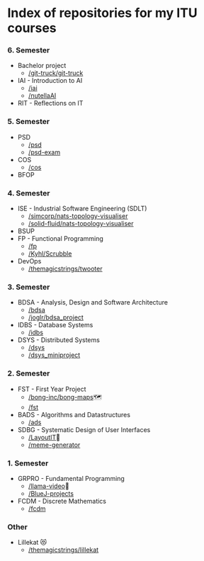 # Index of repositories for my ITU courses

### 6. Semester
- Bachelor project
  - [/git-truck/git-truck](https://github.com/git-truck/git-truck)
- IAI - Introduction to AI
  - [/iai](https://github.com/hojelse/iai/)
  - [/nutellaAI](https://github.com/hojelse/nutellaAI/)
- RIT - Reflections on IT

### 5. Semester
- PSD
  - [/psd](https://github.com/hojelse/psd)
  - [/psd-exam](https://github.com/hojelse/psd-exam)
- COS
  - [/cos](https://github.com/hojelse/cos)
- BFOP

### 4. Semester
- ISE - Industrial Software Engineering (SDLT)
  - [/simcorp/nats-topology-visualiser](https://github.com/simcorp/nats-topology-visualiser)
  - [/solid-fluid/nats-topology-visualiser](https://github.com/solid-fluid/nats-topology-visualiser)
- BSUP
- FP - Functional Programming
  - [/fp](https://github.com/hojelse/fp)
  - [/Kyhl/Scrubble](https://github.com/Kyhl/Scrubble)
- DevOps
  - [/themagicstrings/twooter](https://github.com/themagicstrings/twooter)

### 3. Semester
- BDSA - Analysis, Design and Software Architecture 
  - [/bdsa](https://github.com/hojelse/bdsa)
  - [/joglr/bdsa_project](https://github.com/joglr/bdsa_project)
- IDBS - Database Systems
  - [/idbs](https://github.com/hojelse/idbs)
- DSYS - Distributed Systems
  - [/dsys](https://github.com/hojelse/dsys)
  - [/dsys_miniproject](https://github.com/hojelse/dsys_miniproject)

### 2. Semester
- FST - First Year Project
  - [/bong-inc/bong-maps](https://github.com/bong-inc/bong-maps)🗺
  - [/fst](https://github.com/hojelse/fst)
- BADS - Algorithms and Datastructures
  - [/ads](https://github.com/hojelse/ads)
- SDBG - Systematic Design of User Interfaces
  - [/LayoutIT](https://github.com/hojelse/LayoutIT)🎨
  - [/meme-generator](https://github.com/hojelse/meme-generator)

### 1. Semester
- GRPRO - Fundamental Programming
  - [/llama-video](https://github.com/hojelse/llama-video)🦙
  - [/BlueJ-projects](https://github.com/hojelse/BlueJ-projects)
- FCDM - Discrete Mathematics
  - [/fcdm](https://github.com/hojelse/fcdm)

### Other
- Lillekat 😻
  - [/themagicstrings/lillekat](https://github.com/themagicstrings/lillekat)
